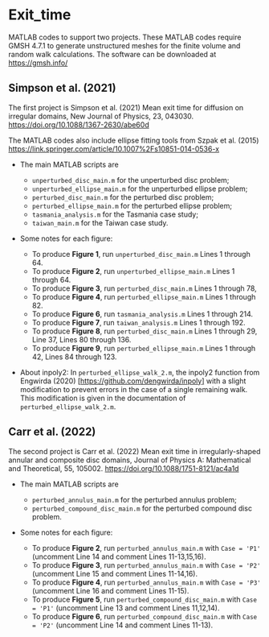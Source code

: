 # Exit_time
MATLAB codes to support two projects. These MATLAB codes require GMSH 4.7.1 to generate unstructured meshes for the finite volume and random walk calculations.  The software can be downloaded at https://gmsh.info/

## Simpson et al. (2021)
The first project is Simpson et al. (2021) Mean exit time for diffusion on irregular domains, New Journal of Physics, 23, 043030. https://doi.org/10.1088/1367-2630/abe60d

The MATLAB codes also include ellipse fitting tools from Szpak et al. (2015) https://link.springer.com/article/10.1007%2Fs10851-014-0536-x

- The main MATLAB scripts are
  - `unperturbed_disc_main.m` for the unperturbed disc problem;
  - `unperturbed_ellipse_main.m` for the unperturbed ellipse problem;
  - `perturbed_disc_main.m` for the perturbed disc problem; 
  - `perturbed_ellipse_main.m` for the perturbed ellipse problem;
  - `tasmania_analysis.m` for the Tasmania case study;
  - `taiwan_main.m` for the Taiwan case study.

- Some notes for each figure:
  - To produce **Figure 1**, run `unperturbed_disc_main.m` Lines 1 through 64.
  - To produce **Figure 2**, run `unperturbed_ellipse_main.m` Lines 1 through 64.
  - To produce **Figure 3**, run `perturbed_disc_main.m` Lines 1 through 78,
  - To produce **Figure 4**, run `perturbed_ellipse_main.m` Lines 1 through 82.
  - To produce **Figure 6**, run `tasmania_analysis.m` Lines 1 through 214. 
  - To produce **Figure 7**, run `taiwan_analysis.m` Lines 1 through 192. 
  - To produce **Figure 8**, run `perturbed_disc_main.m` Lines 1 through 29, Line 37, Lines 80 through 136.
  - To produce **Figure 9**, run `perturbed_ellipse_main.m` Lines 1 through 42, Lines 84 through 123.

- About inpoly2: In `perturbed_ellipse_walk_2.m`, the inpoly2 function from Engwirda (2020) [https://github.com/dengwirda/inpoly] with a slight modification to prevent errors in the case of a single remaining walk. This modification is given in the documentation of `perturbed_ellipse_walk_2.m`.

## Carr et al. (2022)
The second project is Carr et al. (2022) Mean exit time in irregularly-shaped annular and composite disc domains, Journal of Physics A: Mathematical and Theoretical, 55, 105002. https://doi.org/10.1088/1751-8121/ac4a1d

- The main MATLAB scripts are
  - `perturbed_annulus_main.m` for the perturbed annulus problem;
  - `perturbed_compound_disc_main.m` for the perturbed compound disc problem.
  
- Some notes for each figure:
  - To produce **Figure 2**, run `perturbed_annulus_main.m` with `Case = 'P1'` (uncomment Line 14 and comment Lines 11-13,15,16).
  - To produce **Figure 3**, run `perturbed_annulus_main.m` with `Case = 'P2'` (uncomment Line 15 and comment Lines 11-14,16).
  - To produce **Figure 4**, run `perturbed_annulus_main.m` with `Case = 'P3'` (uncomment Line 16 and comment Lines 11-15).
  - To produce **Figure 5**, run `perturbed_compound_disc_main.m` with `Case = 'P1'` (uncomment Line 13 and comment Lines 11,12,14).
  - To produce **Figure 6**, run `perturbed_compound_disc_main.m` with `Case = 'P2'` (uncomment Line 14 and comment Lines 11-13).
